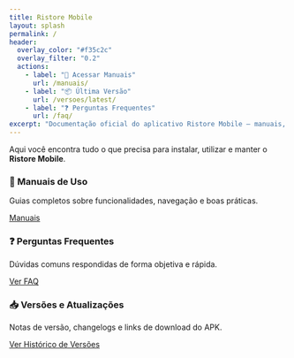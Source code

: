 ```yaml
---
title: Ristore Mobile
layout: splash
permalink: /
header:
  overlay_color: "#f35c2c"
  overlay_filter: "0.2"
  actions:
    - label: "📄 Acessar Manuais"
      url: /manuais/
    - label: "📦 Última Versão"
      url: /versoes/latest/
    - label: "❓ Perguntas Frequentes"
      url: /faq/
excerpt: "Documentação oficial do aplicativo Ristore Mobile — manuais, perguntas frequentes e histórico de versões."
---
```


<section class="feature__wrapper">

Aqui você encontra tudo o que precisa para instalar, utilizar e manter o **Ristore Mobile**.

<div class="feature__item">
  <h3>📄 Manuais de Uso</h3>
  <p>Guias completos sobre funcionalidades, navegação e boas práticas.</p>
  <a href="/ristoremobile.docs/manuais/" class="btn">Manuais</a>
</div>

<div class="feature__item">
  <h3>❓ Perguntas Frequentes</h3>
  <p>Dúvidas comuns respondidas de forma objetiva e rápida.</p>
  <a href="/ristoremobile.docs/faq/" class="btn">Ver FAQ</a>
</div>

<div class="feature__item">
  <h3>📥 Versões e Atualizações</h3>
  <p>Notas de versão, changelogs e links de download do APK.</p>
  <a href="/ristoremobile.docs/versoes/historico/" class="btn">Ver Histórico de Versões</a>
</div>

</section>
